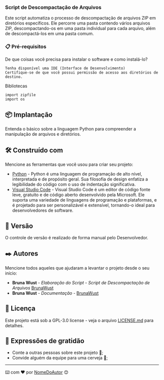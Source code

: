 ### Script de Descompactação de Arquivos

Este script automatiza o processo de descompactação de arquivos ZIP em diretórios específicos. Ele percorre uma pasta contendo vários arquivos ZIP, descompactando-os em uma pasta individual para cada arquivo, além de descompactá-los em uma pasta comum.

### 📋 Pré-requisitos

De que coisas você precisa para instalar o software e como instalá-lo?

```
Tenha disponível uma IDE (Interface de Desenvolvimento)
Certifique-se de que você possui permissão de acesso aos diretórios de destino.
```

Bibliotecas

```
import zipfile
import os
```

## 📦 Implantação

Entenda o básico sobre a linguagem Python para compreender a manipulação de arquivos e diretórios.

## 🛠️ Construído com

Mencione as ferramentas que você usou para criar seu projeto:

* [Python](https://www.python.org/) - Python é uma linguagem de programação de alto nível, interpretada e de propósito geral. Sua filosofia de design enfatiza a legibilidade do código com o uso de indentação significativa.
* [Visual Studio Code](https://code.visualstudio.com/) - Visual Studio Code é um editor de código fonte leve, gratuito e de código aberto desenvolvido pela Microsoft. Ele suporta uma variedade de linguagens de programação e plataformas, e é projetado para ser personalizável e extensível, tornando-o ideal para desenvolvedores de software.

## 📌 Versão

O controle de versão é realizado de forma manual pelo Desenvolvedor.

## ✒️ Autores

Mencione todos aqueles que ajudaram a levantar o projeto desde o seu início:

* **Bruna Wust** - *Elaboração do Script - Script de Descompactação de Arquivos* [BrunaWust](https://github.com/BrunaWust)
* **Bruna Wust** - *Documentação* - [BrunaWust](https://github.com/BrunaWust)

## 📄 Licença

Este projeto está sob a GPL-3.0 license - veja o arquivo [LICENSE.md](https://github.com/IntDadosInovacao/relatorio-algodao/blob/main/documenta%C3%A7%C3%A3o/license.md) para detalhes.

## 🎁 Expressões de gratidão

* Conte a outras pessoas sobre este projeto 📢;
* Convide alguém da equipe para uma cerveja 🍺;

---
⌨️ com ❤️ por [NomeDoAutor](https://github.com/NomeDoAutor) 😊
